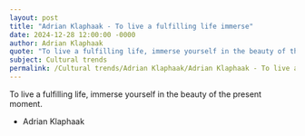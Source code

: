 ```yaml
---
layout: post
title: "Adrian Klaphaak - To live a fulfilling life immerse"
date: 2024-12-28 12:00:00 -0000
author: Adrian Klaphaak
quote: "To live a fulfilling life, immerse yourself in the beauty of the present moment."
subject: Cultural trends
permalink: /Cultural trends/Adrian Klaphaak/Adrian Klaphaak - To live a fulfilling life immerse
---
```


To live a fulfilling life, immerse yourself in the beauty of the present moment.

- Adrian Klaphaak
